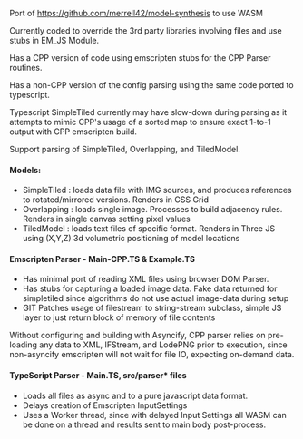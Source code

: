 
Port of https://github.com/merrell42/model-synthesis to use WASM

Currently coded to override the 3rd party libraries involving files and use stubs in EM_JS Module.


Has a CPP version of code using emscripten stubs for the CPP Parser routines.

Has a non-CPP version of the config parsing using the same code ported to typescript.

Typescript SimpleTiled currently may have slow-down during parsing as it attempts to mimic CPP's usage of a sorted map to ensure exact 1-to-1 output with CPP emscripten build. 

Support parsing of SimpleTiled, Overlapping, and TiledModel.

#### Models:
- SimpleTiled : loads data file with IMG sources, and produces references to rotated/mirrored versions. Renders in CSS Grid
- Overlapping : loads single image. Processes to build adjacency rules. Renders in single canvas setting pixel values
- TiledModel : loads text files of specific format. Renders in Three JS using (X,Y,Z) 3d volumetric positioning of model locations


#### Emscripten Parser - Main-CPP.TS & Example.TS
- Has minimal port of reading XML files using browser DOM Parser.
- Has stubs for capturing a loaded image data. Fake data returned for simpletiled since algorithms do not use actual image-data during setup
- GIT Patches usage of filestream to string-stream subclass, simple JS layer to just return block of memory of file contents

Without configuring and building with Asyncify, CPP parser relies on pre-loading any data to XML, IFStream, and LodePNG prior to execution, since non-asyncify emscripten will not wait for file IO, expecting on-demand data.

#### TypeScript Parser - Main.TS, src/parser* files
- Loads all files as async and to a pure javascript data format.
- Delays creation of Emscripten InputSettings
- Uses a Worker thread, since with delayed Input Settings all WASM can be done on a thread and results sent to main body post-process.